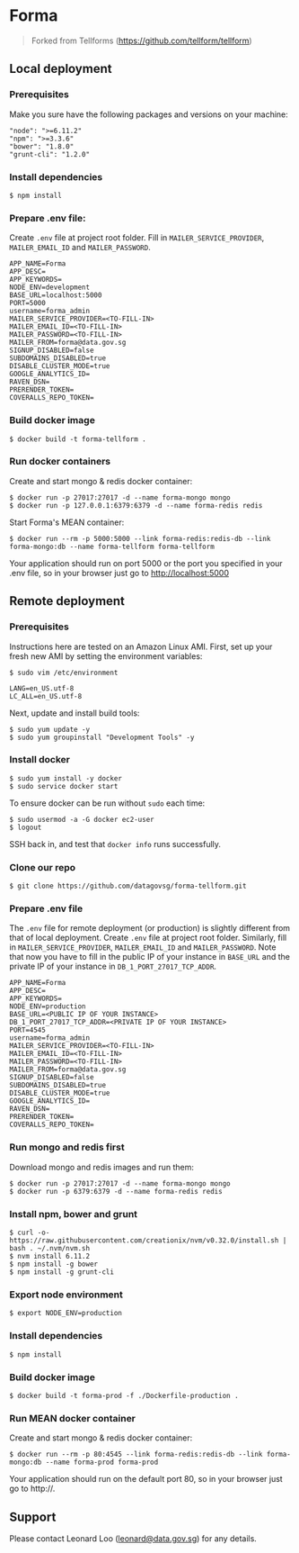 Forma
========

> Forked from Tellforms (https://github.com/tellform/tellform)

## Local deployment

### Prerequisites

Make you sure have the following packages and versions on your machine:
```
"node": ">=6.11.2"
"npm": ">=3.3.6"
"bower": "1.8.0"
"grunt-cli": "1.2.0"
```

### Install dependencies

```
$ npm install
```

### Prepare .env file:
Create `.env` file at project root folder. Fill in `MAILER_SERVICE_PROVIDER`, `MAILER_EMAIL_ID` and `MAILER_PASSWORD`.
```
APP_NAME=Forma
APP_DESC=
APP_KEYWORDS=
NODE_ENV=development
BASE_URL=localhost:5000
PORT=5000
username=forma_admin
MAILER_SERVICE_PROVIDER=<TO-FILL-IN>
MAILER_EMAIL_ID=<TO-FILL-IN>
MAILER_PASSWORD=<TO-FILL-IN>
MAILER_FROM=forma@data.gov.sg
SIGNUP_DISABLED=false
SUBDOMAINS_DISABLED=true
DISABLE_CLUSTER_MODE=true
GOOGLE_ANALYTICS_ID=
RAVEN_DSN=
PRERENDER_TOKEN=
COVERALLS_REPO_TOKEN=
```

### Build docker image

```
$ docker build -t forma-tellform .
```

### Run docker containers

Create and start mongo & redis docker container:
```
$ docker run -p 27017:27017 -d --name forma-mongo mongo
$ docker run -p 127.0.0.1:6379:6379 -d --name forma-redis redis
```

Start Forma's MEAN container:
```
$ docker run --rm -p 5000:5000 --link forma-redis:redis-db --link forma-mongo:db --name forma-tellform forma-tellform
```

Your application should run on port 5000 or the port you specified in your .env file, so in your browser just go to [http://localhost:5000](http://localhost:5000)

## Remote deployment

### Prerequisites

Instructions here are tested on an Amazon Linux AMI. First, set up your fresh new AMI by setting the environment variables:

```
$ sudo vim /etc/environment

LANG=en_US.utf-8
LC_ALL=en_US.utf-8
```

Next, update and install build tools:
```
$ sudo yum update -y
$ sudo yum groupinstall "Development Tools" -y
```

### Install docker

```
$ sudo yum install -y docker
$ sudo service docker start
```

To ensure docker can be run without `sudo` each time:
```
$ sudo usermod -a -G docker ec2-user
$ logout
```

SSH back in, and test that `docker info` runs successfully.

### Clone our repo

```
$ git clone https://github.com/datagovsg/forma-tellform.git
```

### Prepare .env file

The `.env` file for remote deployment (or production) is slightly different from that of local deployment.
Create `.env` file at project root folder. Similarly, fill in `MAILER_SERVICE_PROVIDER`, `MAILER_EMAIL_ID` and `MAILER_PASSWORD`. Note that now you have to fill in the public IP of your instance in `BASE_URL` and the private IP of your instance in `DB_1_PORT_27017_TCP_ADDR`.

```
APP_NAME=Forma
APP_DESC=
APP_KEYWORDS=
NODE_ENV=production
BASE_URL=<PUBLIC IP OF YOUR INSTANCE>
DB_1_PORT_27017_TCP_ADDR=<PRIVATE IP OF YOUR INSTANCE>
PORT=4545
username=forma_admin
MAILER_SERVICE_PROVIDER=<TO-FILL-IN>
MAILER_EMAIL_ID=<TO-FILL-IN>
MAILER_PASSWORD=<TO-FILL-IN>
MAILER_FROM=forma@data.gov.sg
SIGNUP_DISABLED=false
SUBDOMAINS_DISABLED=true
DISABLE_CLUSTER_MODE=true
GOOGLE_ANALYTICS_ID=
RAVEN_DSN=
PRERENDER_TOKEN=
COVERALLS_REPO_TOKEN=
```

### Run mongo and redis first 

Download mongo and redis images and run them:
```
$ docker run -p 27017:27017 -d --name forma-mongo mongo
$ docker run -p 6379:6379 -d --name forma-redis redis
```

### Install npm, bower and grunt

```
$ curl -o- https://raw.githubusercontent.com/creationix/nvm/v0.32.0/install.sh | bash . ~/.nvm/nvm.sh
$ nvm install 6.11.2
$ npm install -g bower
$ npm install -g grunt-cli
```

### Export node environment

```
$ export NODE_ENV=production
```

### Install dependencies

```
$ npm install
```

### Build docker image

```
$ docker build -t forma-prod -f ./Dockerfile-production .
```

### Run MEAN docker container

Create and start mongo & redis docker container:
```
$ docker run --rm -p 80:4545 --link forma-redis:redis-db --link forma-mongo:db --name forma-prod forma-prod
```

Your application should run on the default port 80, so in your browser just go to http://<PUBLIC IP>.

## Support 

Please contact Leonard Loo (leonard@data.gov.sg) for any details.

